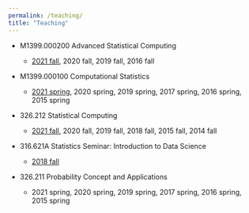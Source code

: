 ```yaml
---
permalink: /teaching/
title: "Teaching"
---
```


* M1399.000200 Advanced Statistical Computing
	+ [2021 fall](https://won-j.github.io/M1399_000200-2021fall/), 2020 fall, 2019 fall, 2016 fall

* M1399.000100 Computational Statistics
	+ [2021 spring](https://won-j.github.io/M1399_000100-2021spring/), 2020 spring, 2019 spring, 2017 spring, 2016 spring, 2015 spring

* 326.212 Statistical Computing
	+ [2021 fall](https://won-j.github.io/326_212-2021fall/), 2020 fall, 2019 fall, 2018 fall, 2015 fall, 2014 fall

* 316.621A Statistics Seminar: Introduction to Data Science
	+ [2018 fall](https://won-j.github.io/326_621a-2018fall/)

* 326.211 Probability Concept and Applications
	+ 2021 spring, 2020 spring, 2019 spring, 2017 spring, 2016 spring, 2015 spring

